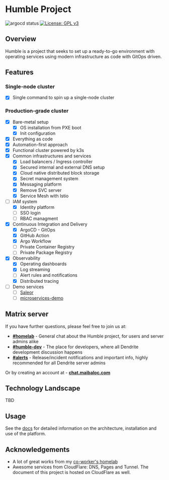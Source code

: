 # Humble Project

![argocd status](https://argocd.maibaloc.com/api/badge?name=root&revision=true)
[![License: GPL v3](https://img.shields.io/badge/License-GPLv3-blue.svg)](https://www.gnu.org/licenses/gpl-3.0)

## Overview

Humble is a project that seeks to set up a ready-to-go environment with operating services using modern infrastructure as code with GitOps driven.

## Features

### Single-node cluster

- [x] Single command to spin up a single-node cluster

### Production-grade cluster

- [x] Bare-metal setup
  - [x] OS installation from PXE boot
  - [x] Init configuration
- [x] Everything as code
- [x] Automation-first approach
- [x] Functional cluster powered by k3s
- [x] Common infrastructures and services
  - [x] Load balancers / Ingress controller
  - [x] Secured internal and external DNS setup
  - [x] Cloud native distributed block storage
  - [x] Secret management system
  - [x] Messaging platform
  - [x] Remove SVC server
  - [x] Service Mesh with Istio
- [ ] IAM system
  - [x] Identity platform
  - [ ] SSO login
  - [ ] RBAC managment
- [x] Continuous Integration and Delivery
  - [x] ArgoCD - GitOps
  - [x] GitHub Action
  - [x] Argo Workflow
  - [ ] Private Container Registry
  - [ ] Private Package Registry
- [x] Observability
  - [x] Operating dashboards
  - [x] Log streaming
  - [ ] Alert rules and notifications
  - [x] Distributed tracing
- [ ] Demo services
  - [ ] [Saleor](https://saleor.io/)
  - [ ] [microservices-demo](https://github.com/locmai/microservices-demo)

## Matrix server

If you have further questions, please feel free to join us at:

- **[#homelab](https://matrix.to/#/#homelab:dendrite.maibaloc.com)** - General chat about the Humble project, for users and server admins alike
- **[#humble-dev](https://matrix.to/#/#humble-dev:dendrite.maibaloc.com)** - The place for developers, where all Dendrite development discussion happens
- **[#alerts](https://matrix.to/#/#alerts:dendrite.maibaloc.com)** - Release/incident notifications and important info, highly recommended for all Dendrite server admins

Or by creating an account at - **[chat.maibaloc.com](https://chat.maibaloc.com)**

## Technology Landscape

TBD

## Usage

See the [docs](https://humble.maibaloc.com) for detailed information on the architecture, installation and use of the platform.

## Acknowledgements

- A lot of great works from my [co-worker's homelab](https://github.com/khuedoan/homelab)
- Awesome services from CloudFlare: DNS, Pages and Tunnel. The document of this project is hosted on CloudFlare as well.

